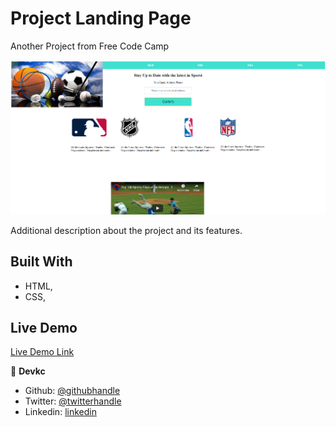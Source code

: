 # Project Landing Page

Another Project from Free Code Camp

![screenshot](./img/screenshot.png)

Additional description about the project and its features.

## Built With

- HTML,
- CSS,

## Live Demo

[Live Demo Link](https://cvilla714.github.io/landinpage/)

👤 **Devkc**

- Github: [@githubhandle](https://github.com/cvilla714)
- Twitter: [@twitterhandle](https://twitter.com/kckeyti)
- Linkedin: [linkedin](https://www.linkedin.com/in/cosmel-villalobos-1900531aa/)
